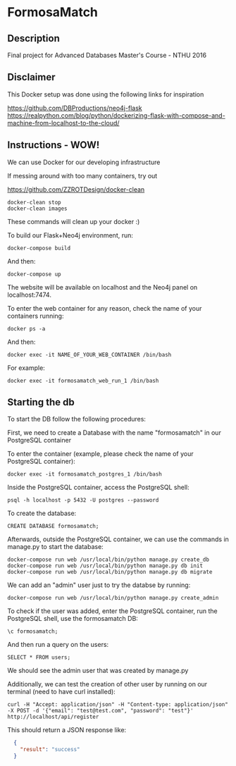 # FormosaMatch

## Description

Final project for Advanced Databases Master's Course - NTHU 2016



## Disclaimer
This Docker setup was done using the following links for inspiration

https://github.com/DBProductions/neo4j-flask
https://realpython.com/blog/python/dockerizing-flask-with-compose-and-machine-from-localhost-to-the-cloud/

## Instructions - WOW!

We can use Docker for our developing infrastructure

If messing around with too many containers, try out

https://github.com/ZZROTDesign/docker-clean

	docker-clean stop
	docker-clean images

These commands will clean up your docker :)

To build our Flask+Neo4j environment, run:

	docker-compose build

And then:

	docker-compose up

The website will be available on localhost and the Neo4j panel on localhost:7474.

To enter the web container for any reason, check the name of your containers running:

	docker ps -a

And then:

	docker exec -it NAME_OF_YOUR_WEB_CONTAINER /bin/bash

For example:

	docker exec -it formosamatch_web_run_1 /bin/bash

## Starting the db

To start the DB follow the following procedures:

First, we need to create a Database with the name "formosamatch" in our PostgreSQL container

To enter the container (example, please check the name of your PostgreSQL container):

	docker exec -it formosamatch_postgres_1 /bin/bash

Inside the PostgreSQL container, access the PostgreSQL shell:

	psql -h localhost -p 5432 -U postgres --password

To create the database:

	CREATE DATABASE formosamatch;

Afterwards, outside the PostgreSQL container, we can use the commands in manage.py to start the database:

	docker-compose run web /usr/local/bin/python manage.py create_db
	docker-compose run web /usr/local/bin/python manage.py db init
	docker-compose run web /usr/local/bin/python manage.py db migrate

We can add an "admin" user just to try the databse by running:

	docker-compose run web /usr/local/bin/python manage.py create_admin

To check if the user was added, enter the PostgreSQL container, run the PostgreSQL shell, use the formosamatch DB:

	\c formosamatch;

And then run a query on the users:

	SELECT * FROM users;

We should see the admin user that was created by manage.py

Additionally, we can test the creation of other user by running on our terminal (need to have curl installed):

	curl -H "Accept: application/json" -H "Content-type: application/json" -X POST -d '{"email": "test@test.com", "password": "test"}' http://localhost/api/register

This should return a JSON response like:

```json
  {
    "result": "success"
  }
```

